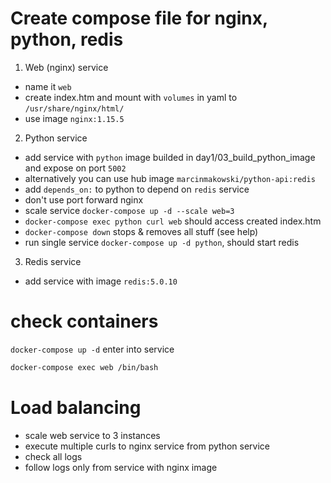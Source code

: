 # Create compose file for nginx, python, redis

1. Web (nginx) service
- name it `web`
- create index.htm and mount with `volumes` in yaml to `/usr/share/nginx/html/`
- use image `nginx:1.15.5`

2. Python service
- add service with `python` image builded in day1/03_build_python_image and expose on port `5002`
- alternatively you can use hub image `marcinmakowski/python-api:redis`
- add `depends_on:` to python to depend on `redis` service
- don't use port forward nginx
- scale service `docker-compose up -d --scale web=3`
- `docker-compose exec python curl web` should access created index.htm
- `docker-compose down` stops & removes all stuff (see help)
- run single service `docker-compose up -d python`, should start redis

3. Redis service
- add service with image `redis:5.0.10`

# check containers 

`docker-compose up -d`
enter into service

```sh
docker-compose exec web /bin/bash
```

# Load balancing

- scale web service to 3 instances
- execute multiple curls to nginx service from python service
- check all logs
- follow logs only from service with nginx image

